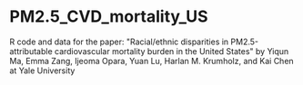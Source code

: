 # PM2.5_CVD_mortality_US
R code and data for the paper: "Racial/ethnic disparities in PM2.5-attributable cardiovascular mortality burden in the United States" by
Yiqun Ma, Emma Zang, Ijeoma Opara, Yuan Lu, Harlan M. Krumholz, and Kai Chen at Yale University  
